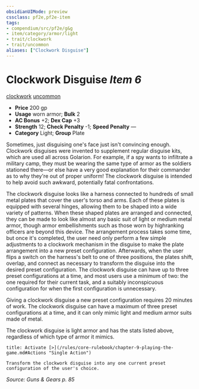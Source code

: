 ```yaml
---
obsidianUIMode: preview
cssclass: pf2e,pf2e-item
tags:
- compendium/src/pf2e/g&g
- item/category/armor/light
- trait/clockwork
- trait/uncommon
aliases: ["Clockwork Disguise"]
---
```

# Clockwork Disguise *Item 6*  
[clockwork](/rules/traits/clockwork-g-g.md)  [uncommon](/rules/traits/uncommon.md)  

- **Price** 200 gp
- **Usage** worn armor; **Bulk** 2
- **AC Bonus** +2; **Dex Cap** +3
- **Strength** 12; **Check Penalty** -1; **Speed Penalty** —
- **Category** Light; **Group** Plate 

Sometimes, just disguising one's face just isn't convincing enough. Clockwork disguises were invented to supplement regular disguise kits, which are used all across Golarion. For example, if a spy wants to infiltrate a military camp, they must be wearing the same type of armor as the soldiers stationed there—or else have a very good explanation for their commander as to why they're out of proper uniform! The clockwork disguise is intended to help avoid such awkward, potentially fatal confrontations.

The clockwork disguise looks like a harness connected to hundreds of small metal plates that cover the user's torso and arms. Each of these plates is equipped with several hinges, allowing them to be shaped into a wide variety of patterns. When these shaped plates are arranged and connected, they can be made to look like almost any basic suit of light or medium metal armor, though armor embellishments such as those worn by highranking officers are beyond this device. The arrangement process takes some time, but once it's completed, the user need only perform a few simple adjustments to a clockwork mechanism in the disguise to make the plate arrangement into a new preset configuration. Afterwards, when the user flips a switch on the harness's belt to one of three positions, the plates shift, overlap, and connect as necessary to transform the disguise into the desired preset configuration. The clockwork disguise can have up to three preset configurations at a time, and most users use a minimum of two: the one required for their current task, and a suitably inconspicuous configuration for when the first configuration is unnecessary.

Giving a clockwork disguise a new preset configuration requires 20 minutes of work. The clockwork disguise can have a maximum of three preset configurations at a time, and it can only mimic light and medium armor suits made of metal.

The clockwork disguise is light armor and has the stats listed above, regardless of which type of armor it mimics.

```ad-embed-ability
title: Activate [>](/rules/core-rulebook/chapter-9-playing-the-game.md#Actions "Single Action")

Transform the clockwork disguise into any one current preset configuration of the user's choice.
```

*Source: Guns & Gears p. 85*